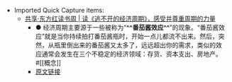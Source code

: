 - Imported Quick Capture items:
    - [共享·东方红读书周 | 读《逃不开的经济周期》，感受并尊重周期的力量](https://mp.weixin.qq.com/s?src=11&timestamp=1679146443&ver=4414&signature=JGP7mbeTZ*sVjNitJxpepG*ZQY9h-tKb2YKlAhT3lHv36x4lE11m5CFeAEnsSAs0SRazVTnBjEwXXI-jVEM1lRT7xMVIKIzgOLnZ7IthqLWvVOc1JXc3QI-IQP5hRIdk&new=1)
        - ● 经济周期主要源于一些被称为“**^^番茄酱效应^^**”的现象。“番茄酱效应”就是当你持续拍打番茄酱瓶时，开始一点儿都流不出来。然后，突然，从瓶里倒出来的番茄酱又太多了，远远超出你的需求，类似的效应通常会发生在三个不稳定的经济领域：存货、资本支出、房地产。
#[[概念]]
        - [原文链接](https://mp.weixin.qq.com/s?src=11&timestamp=1679146443&ver=4414&signature=JGP7mbeTZ*sVjNitJxpepG*ZQY9h-tKb2YKlAhT3lHv36x4lE11m5CFeAEnsSAs0SRazVTnBjEwXXI-jVEM1lRT7xMVIKIzgOLnZ7IthqLWvVOc1JXc3QI-IQP5hRIdk&new=1)

